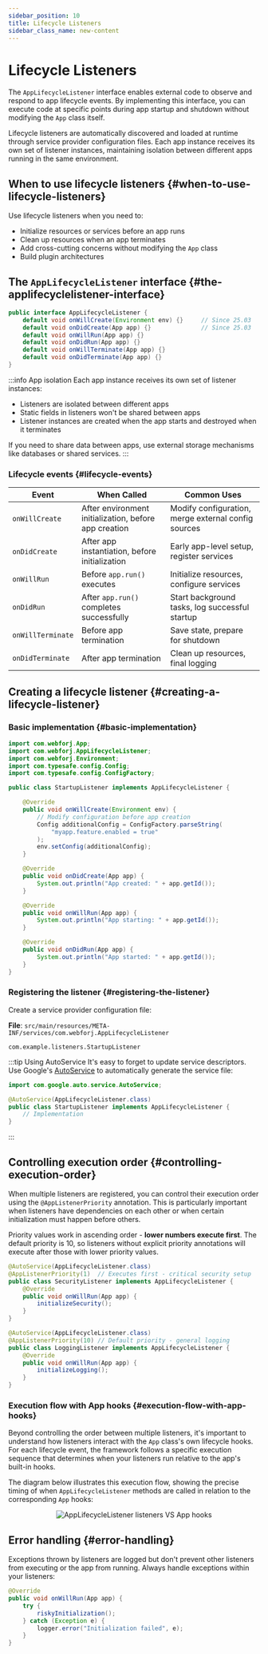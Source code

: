 ```yaml
---
sidebar_position: 10
title: Lifecycle Listeners
sidebar_class_name: new-content
---
```


<!-- vale off -->
# Lifecycle Listeners <DocChip chip='since' label='25.02' />
<!-- vale on -->

The `AppLifecycleListener` interface enables external code to observe and respond to app lifecycle events. By implementing this interface, you can execute code at specific points during app startup and shutdown without modifying the `App` class itself.

Lifecycle listeners are automatically discovered and loaded at runtime through service provider configuration files. Each app instance receives its own set of listener instances, maintaining isolation between different apps running in the same environment.

## When to use lifecycle listeners {#when-to-use-lifecycle-listeners}

Use lifecycle listeners when you need to:

- Initialize resources or services before an app runs
- Clean up resources when an app terminates
- Add cross-cutting concerns without modifying the `App` class
- Build plugin architectures

## The `AppLifecycleListener` interface {#the-applifecyclelistener-interface}

```java title="AppLifecycleListener.java"
public interface AppLifecycleListener {
    default void onWillCreate(Environment env) {}     // Since 25.03
    default void onDidCreate(App app) {}              // Since 25.03
    default void onWillRun(App app) {}
    default void onDidRun(App app) {}
    default void onWillTerminate(App app) {}
    default void onDidTerminate(App app) {}
}
```

:::info App isolation
Each app instance receives its own set of listener instances:

- Listeners are isolated between different apps
- Static fields in listeners won't be shared between apps
- Listener instances are created when the app starts and destroyed when it terminates

If you need to share data between apps, use external storage mechanisms like databases or shared services.
:::

### Lifecycle events {#lifecycle-events}

| Event             | When Called                                           | Common Uses                                         |
| ----------------- | ----------------------------------------------------- | --------------------------------------------------- |
| `onWillCreate`&nbsp;<DocChip chip='since' label='25.03' /> | After environment initialization, before app creation  | Modify configuration, merge external config sources |
| `onDidCreate`&nbsp;<DocChip chip='since' label='25.03' />  | After app instantiation, before initialization        | Early app-level setup, register services            |
| `onWillRun`       | Before `app.run()` executes                           | Initialize resources, configure services            |
| `onDidRun`        | After `app.run()` completes successfully              | Start background tasks, log successful startup      |
| `onWillTerminate` | Before app termination                                | Save state, prepare for shutdown                    |
| `onDidTerminate`  | After app termination                                 | Clean up resources, final logging                   |

## Creating a lifecycle listener {#creating-a-lifecycle-listener}

### Basic implementation {#basic-implementation}

```java title="StartupListener.java"
import com.webforj.App;
import com.webforj.AppLifecycleListener;
import com.webforj.Environment;
import com.typesafe.config.Config;
import com.typesafe.config.ConfigFactory;

public class StartupListener implements AppLifecycleListener {

    @Override
    public void onWillCreate(Environment env) {
        // Modify configuration before app creation
        Config additionalConfig = ConfigFactory.parseString(
            "myapp.feature.enabled = true"
        );
        env.setConfig(additionalConfig);
    }

    @Override
    public void onDidCreate(App app) {
        System.out.println("App created: " + app.getId());
    }

    @Override
    public void onWillRun(App app) {
        System.out.println("App starting: " + app.getId());
    }

    @Override
    public void onDidRun(App app) {
        System.out.println("App started: " + app.getId());
    }
}
```

### Registering the listener {#registering-the-listener}

Create a service provider configuration file:

**File**: `src/main/resources/META-INF/services/com.webforj.AppLifecycleListener`

```
com.example.listeners.StartupListener
```

:::tip Using AutoService
It's easy to forget to update service descriptors. Use Google's [AutoService](https://github.com/google/auto/blob/main/service/README.md) to automatically generate the service file:

```java title="StartupListener.java"
import com.google.auto.service.AutoService;

@AutoService(AppLifecycleListener.class)
public class StartupListener implements AppLifecycleListener {
    // Implementation
}
```
:::

## Controlling execution order {#controlling-execution-order}

When multiple listeners are registered, you can control their execution order using the `@AppListenerPriority` annotation. This is particularly important when listeners have dependencies on each other or when certain initialization must happen before others.

Priority values work in ascending order - **lower numbers execute first**. The default priority is 10, so listeners without explicit priority annotations will execute after those with lower priority values.

```java title="SecurityListener.java"
@AutoService(AppLifecycleListener.class)
@AppListenerPriority(1)  // Executes first - critical security setup
public class SecurityListener implements AppLifecycleListener {
    @Override
    public void onWillRun(App app) {
        initializeSecurity();
    }
}

@AutoService(AppLifecycleListener.class)
@AppListenerPriority(10) // Default priority - general logging
public class LoggingListener implements AppLifecycleListener {
    @Override
    public void onWillRun(App app) {
        initializeLogging();
    }
}
```

### Execution flow with App hooks {#execution-flow-with-app-hooks}

Beyond controlling the order between multiple listeners, it's important to understand how listeners interact with the `App` class's own lifecycle hooks. For each lifecycle event, the framework follows a specific execution sequence that determines when your listeners run relative to the app's built-in hooks.

The diagram below illustrates this execution flow, showing the precise timing of when `AppLifecycleListener` methods are called in relation to the corresponding `App` hooks: 

<div align="center">

![AppLifecycleListener listeners VS `App` hooks  ](/img/lifecycle-listeners.svg)

</div>


## Error handling {#error-handling}

Exceptions thrown by listeners are logged but don't prevent other listeners from executing or the app from running. Always handle exceptions within your listeners:

```java title="Error handling example"
@Override
public void onWillRun(App app) {
    try {
        riskyInitialization();
    } catch (Exception e) {
        logger.error("Initialization failed", e);
    }
}
```